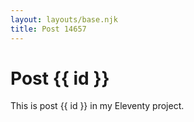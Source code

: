 ```yaml
---
layout: layouts/base.njk
title: Post 14657
---
```


# Post {{ id }}

This is post {{ id }} in my Eleventy project.
